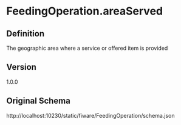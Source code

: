 # FeedingOperation.areaServed

## Definition
The geographic area where a service or offered item is provided

## Version
1.0.0

## Original Schema
http://localhost:10230/static/fiware/FeedingOperation/schema.json
